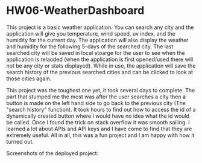 # HW06-WeatherDashboard

This project is a basic weather application. You can search any city and the application will give you temperature, wind speed, uv index, and the humidity for the current day. The application will also display the weather and humidity for the following 5-days of the searched city. The last searched city will be saved in local stoarge for the user to see when the application is relaoded (when the application is first opened/used there will not be any city or stats displayed). While in use, the application will save the search history of the previous searched cities and can be clicked to look at those cities again. 

This project was the toughest one yet, it took several days to complete. The part that stumped me the most was after the user searches a city then a button is made on the left hand side to go back to the previous city (The "search history" function). It took hours to find out how to access the id of a dynamically created button where I would have no idea what the id would be called. Once I found the trick on stack overflow it was smooth sailing. I learned a lot about APIs and API keys and I have come to find that they are extremely useful. All in all, this was a fun project and I am happy with how it turned out.

Screenshots of the deployed project:

